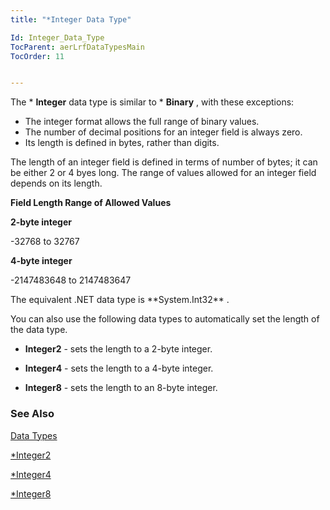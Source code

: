 ```yaml
---
title: "*Integer Data Type"

Id: Integer_Data_Type
TocParent: aerLrfDataTypesMain
TocOrder: 11


---
```


The * **Integer** data type is similar to * **Binary** , with these exceptions: 

- The integer format allows the full range of binary values.
- The number of decimal positions for an integer field is always zero.
- Its length is defined in bytes, rather than digits.

The length of an integer field is defined in terms of number of bytes; it can be either 2 or 4 byes long. The range of values allowed for an integer field depends on its length. 

**Field Length Range of Allowed Values** 

**2-byte integer** 

-32768 to 32767 

**4-byte integer** 

-2147483648 to 2147483647 

<p>The equivalent .NET data type is **System.Int32** .

You can also use the following data types to automatically set the length of the data type. 

* **Integer2** - sets the length to a 2-byte integer.

* **Integer4** - sets the length to a 4-byte integer.

* **Integer8** - sets the length to an 8-byte integer.

### See Also
[Data Types](ecrLrfDataTypesMain.html)

[*Integer2](Integer2_data_type.html)

[*Integer4](Integer4_Data_Type.html)

[*Integer8](Integer8_Data_Type.html) 
